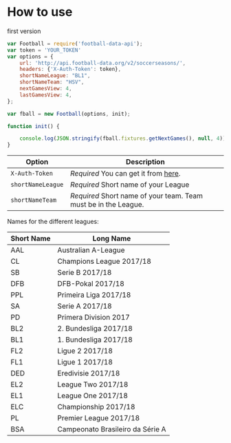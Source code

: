 # How to use
first version

```js
var Football = require('football-data-api');
var token = 'YOUR_TOKEN'
var options = { 
    url: 'http://api.football-data.org/v2/soccerseasons/', 
    headers: {'X-Auth-Token': token},
    shortNameLeague: "BL1",
    shortNameTeam: "HSV",
    nextGamesView: 4,
    lastGamesView: 4,
};

var fball = new Football(options, init);

function init() {

    console.log(JSON.stringify(fball.fixtures.getNextGames(), null, 4));
}
```

| Option                    | Description
|-------------------------- |-----------
| `X-Auth-Token`            | *Required* You can get it from [here](http://football-data.org/index).
| `shortNameLeague`         | *Required* Short name of your League
| `shortNameTeam`           | *Required* Short name of your team. Team must be in the League.

Names for the different leagues:

|Short Name | Long Name
|-----|----
| AAL | Australian A-League
| CL  | Champions League 2017/18
| SB  | Serie B 2017/18
| DFB | DFB-Pokal 2017/18
| PPL | Primeira Liga 2017/18
| SA  | Serie A 2017/18
| PD  | Primera Division 2017
| BL2 | 2. Bundesliga 2017/18
| BL1 | 1. Bundesliga 2017/18
| FL2 | Ligue 2 2017/18
| FL1 | Ligue 1 2017/18
| DED | Eredivisie 2017/18
| EL2 | League Two 2017/18
| EL1 | League One 2017/18
| ELC | Championship 2017/18
| PL  | Premier League 2017/18
| BSA | Campeonato Brasileiro da Série A


